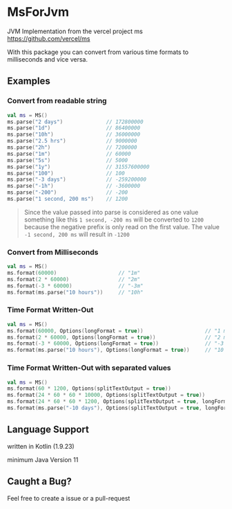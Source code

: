 # MsForJvm

JVM Implementation from the vercel project ms https://github.com/vercel/ms

With this package you can convert from various time formats to milliseconds and vice versa.

## Examples

### Convert from readable string

```kotlin
val ms = MS()
ms.parse("2 days")              // 172800000
ms.parse("1d")                  // 86400000
ms.parse("10h")                 // 36000000
ms.parse("2.5 hrs")             // 9000000
ms.parse("2h")                  // 7200000
ms.parse("1m")                  // 60000
ms.parse("5s")                  // 5000
ms.parse("1y")                  // 31557600000
ms.parse("100")                 // 100
ms.parse("-3 days")             // -259200000
ms.parse("-1h")                 // -3600000
ms.parse("-200")                // -200
ms.parse("1 second, 200 ms")    // 1200
```

> Since the value passed into parse is considered as one value something like this <code>1 second, -200 ms</code>
> will be converted to <code>1200</code> because the negative prefix is only read on the first value.
> The value <code>-1 second, 200 ms</code> will result in <code>-1200</code>

### Convert from Milliseconds

```kotlin
val ms = MS()
ms.format(60000)                    // "1m"
ms.format(2 * 60000)                // "2m"
ms.format(-3 * 60000)               // "-3m"
ms.format(ms.parse("10 hours"))     // "10h"
```

### Time Format Written-Out

```kotlin
val ms = MS()
ms.format(60000, Options(longFormat = true))                    // "1 minute"
ms.format(2 * 60000, Options(longFormat = true))                // "2 minutes"
ms.format(-3 * 60000, Options(longFormat = true))               // "-3 minutes"
ms.format(ms.parse("10 hours"), Options(longFormat = true))     // "10 hours"
```

### Time Format Written-Out with separated values

```kotlin
val ms = MS()
ms.format(60 * 1200, Options(splitTextOutput = true))                               // "1m 12s"
ms.format(24 * 60 * 60 * 10000, Options(splitTextOutput = true))                    // "1w 3d"
ms.format(24 * 60 * 60 * 1200, Options(splitTextOutput = true, longFormat = true))  // "1 day, 4 hours, 48 minutes"
ms.format(ms.parse("-10 days"), Options(splitTextOutput = true, longFormat = true)) // "-1 day, 4 hours, 48 minutes"
```

## Language Support

written in Kotlin (1.9.23)

minimum Java Version 11

## Caught a Bug?

Feel free to create a issue or a pull-request